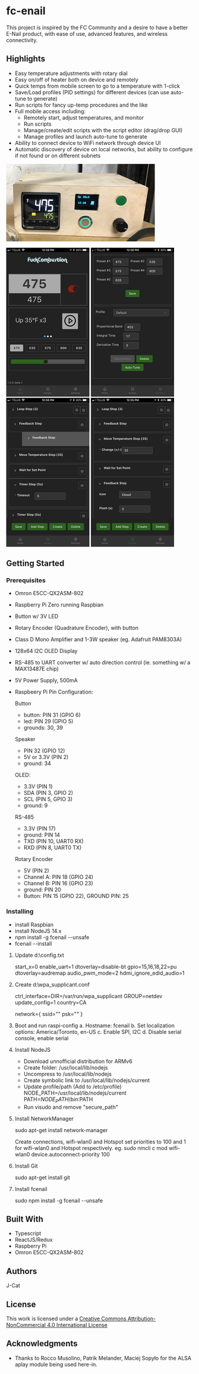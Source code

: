 # fc-enail

This project is inspired by the FC Community and a desire to have a better E-Nail product, with ease of use, advanced features, and wireless connectivity.

## Highlights

* Easy temperature adjustments with rotary dial
* Easy on/off of heater both on device and remotely
* Quick temps from mobile screen to go to a temperature with 1-click
* Save/Load profiles (PID settings) for different devices (can use auto-tune to generate)
* Run scripts for fancy up-temp procedures and the like
* Full mobile access including:
  * Remotely start, adjust temperatures, and monitor
  * Run scripts
  * Manage/create/edit scripts with the script editor (drag/drop GUI)
  * Manage profiles and launch auto-tune to generate
* Ability to connect device to WiFi network through device UI
* Automatic discovery of device on local networks, but ability to configure if not found or on different subnets

![Device](https://raw.githubusercontent.com/J-Cat/fc-enail/master/pictures/device1.jpg)

![Mobile App - Home Screen](https://raw.githubusercontent.com/J-Cat/fc-enail/master/pictures/mobile1.png) ![Mobile App - Settings](https://raw.githubusercontent.com/J-Cat/fc-enail/master/pictures/mobile2.png) ![Mobile App - Script Editor](https://raw.githubusercontent.com/J-Cat/fc-enail/master/pictures/mobile3.png) ![Mobile App - Script Editor 2](https://raw.githubusercontent.com/J-Cat/fc-enail/master/pictures/mobile4.png)

## Getting Started

### Prerequisites

* Omron E5CC-QX2ASM-802
* Raspberry Pi Zero running Raspbian
* Button w/ 3V LED
* Rotary Encoder (Quadrature Encoder), with button
* Class D Mono Amplifier and 1-3W speaker (eg. Adafruit PAM8303A)
* 128x64 I2C OLED Display
* RS-485 to UART converter w/ auto direction control (ie. something w/ a MAX13487E chip)
* 5V Power Supply, 500mA
* Raspbeery Pi Pin Configuration:

  Button
  - button: PIN 31 (GPIO 6)
  - led: PIN 29 (GPIO 5)
  - grounds: 30, 39

  Speaker
  - PIN 32 (GPIO 12)
  - 5V or 3.3V (PIN 2)
  - ground: 34

  OLED:
  - 3.3V (PIN 1)
  - SDA (PIN 3, GPIO 2)
  - SCL (PIN 5, GPIO 3)
  - ground: 9

  RS-485
  - 3.3V (PIN 17)
  - ground: PIN 14
  - TXD (PIN 10, UART0 RX)
  - RXD (PIN 8, UART0 TX)

  Rotary Encoder
  - 5V (PIN 2)
  - Channel A: PIN 18 (GPIO 24)
  - Channel B: PIN 16 (GPIO 23)
  - ground: PIN 20
  - Button: PIN 15 (GPIO 22), GROUND PIN: 25


### Installing

* install Raspbian
* install NodeJS 14.x
* npm install -g fcenail --unsafe
* fcenail --install

1. Update d:\config.txt

    start_x=0
    enable_uart=1
    dtoverlay=disable-bt
    gpio=15,16,18,22=pu
    dtoverlay=audremap
    audio_pwm_mode=2
    hdmi_ignore_edid_audio=1
    
2. Create d:\wpa_supplicant.conf

    ctrl_interface=DIR=/var/run/wpa_supplicant GROUP=netdev
    update_config=1
    country=CA
    
    network={
     ssid="<SSID>"
     psk="<password>"
    }
    
3. Boot and run raspi-config
    a. Hostname: fcenail
    b. Set localization options: America/Toronto, en-US
    c. Enable SPI, I2C
    d. Disable serial console, enable serial

4. Install NodeJS

   * Download unnofficial distribution for ARMv6
   * Create folder: /usr/local/lib/nodejs
   * Uncompress to /usr/local/lib/nodejs
   * Create symbolic link to /usr/local/lib/nodejs/current
   * Update profile/path (Add to /etc/profile)
     NODE_PATH=/usr/local/lib/nodejs/current
     PATH=$NODE_PATH/bin:$PATH
   * Run visudo and remove "secure_path"

5. Install NetworkManager

   sudo apt-get install network-manager

   Create connections, wifi-wlan0 and Hotspot
   set priorities to 100 and 1 for wifi-wlan0 and Hotspot respectively.
   eg. sudo nmcli c mod wifi-wlan0 device.autoconnect-priority 100

6. Install Git

   sudo apt-get install git

7. Install fcenail

   sudo npm install -g fcenail --unsafe


## Built With

* Typescript
* ReactJS/Redux
* Raspberry Pi
* Omron E5CC-QX2ASM-802

## Authors

J-Cat

## License

This work is licensed under a [Creative Commons Attribution-NonCommercial 4.0 International License](http://creativecommons.org/licenses/by-nc/4.0/)
 
## Acknowledgments

* Thanks to Rocco Musolino, Patrik Melander, Maciej Sopyło for the ALSA aplay module being used here-in.
